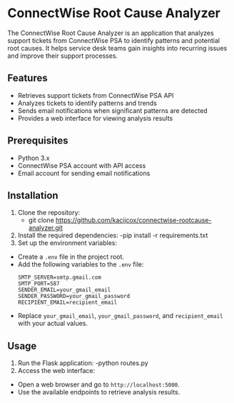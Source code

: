 # ConnectWise Root Cause Analyzer

The ConnectWise Root Cause Analyzer is an application that analyzes support tickets from ConnectWise PSA to identify patterns and potential root causes. It helps service desk teams gain insights into recurring issues and improve their support processes.

## Features

- Retrieves support tickets from ConnectWise PSA API
- Analyzes tickets to identify patterns and trends
- Sends email notifications when significant patterns are detected
- Provides a web interface for viewing analysis results

## Prerequisites

- Python 3.x
- ConnectWise PSA account with API access
- Email account for sending email notifications

## Installation

1. Clone the repository:
   - git clone https://github.com/kacijcox/connectwise-rootcause-analyzer.git
2. Install the required dependencies:
   -pip install -r requirements.txt
3. Set up the environment variables:
- Create a `.env` file in the project root.
- Add the following variables to the `.env` file:
  ```
  SMTP_SERVER=smtp.gmail.com
  SMTP_PORT=587
  SENDER_EMAIL=your_gmail_email
  SENDER_PASSWORD=your_gmail_password
  RECIPIENT_EMAIL=recipient_email
  ```
- Replace `your_gmail_email`, `your_gmail_password`, and `recipient_email` with your actual values.

## Usage

1. Run the Flask application:
   -python routes.py
2. Access the web interface:
- Open a web browser and go to `http://localhost:5000`.
- Use the available endpoints to retrieve analysis results.
